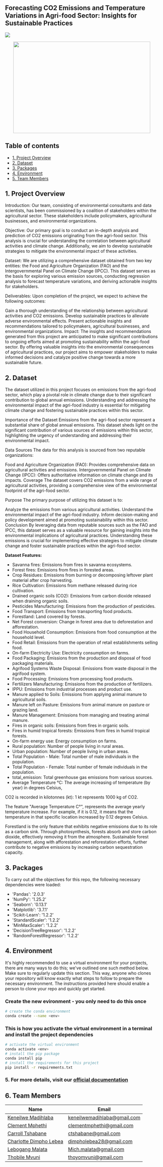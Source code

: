 ## Forecasting CO2 Emissions and Temperature Variations in Agri-food Sector: Insights for Sustainable Practices</b></font> 

![](https://img.shields.io/badge/Python-3776AB.svg?style=for-the-badge&logo=Python&logoColor=white)

<div id="main image" align="center">
  <img src="https://github.com/marcmarais/2401FTDS_Regression_Project/blob/main/agri_image.png" width="450" height="300" alt=""/>
</div>

## Table of contents
* [1. Project Overview](#project-description)
* [2. Dataset](#dataset)
* [3. Packages](#packages)
* [4. Environment](#environment)
* [5. Team Members](#team-members)

## 1. Project Overview <a class="anchor" id="project-description"></a>
Introduction:
Our team, consisting of environmental consultants and data scientists, has been commissioned by a coalition of stakeholders within the agricultural sector. These stakeholders include policymakers, agricultural businesses, and environmental organizations.

Objective:
Our primary goal is to conduct an in-depth analysis and prediction of CO2 emissions originating from the agri-food sector. This analysis is crucial for understanding the correlation between agricultural activities and climate change. Additionally, we aim to develop sustainable strategies to mitigate the environmental impact of these activities.

Dataset:
We are utilizing a comprehensive dataset obtained from two key entities: the Food and Agriculture Organization (FAO) and the Intergovernmental Panel on Climate Change (IPCC). This dataset serves as the basis for exploring various emission sources, conducting regression analysis to forecast temperature variations, and deriving actionable insights for stakeholders.

Deliverables:
Upon completion of the project, we expect to achieve the following outcomes:

Gain a thorough understanding of the relationship between agricultural activities and CO2 emissions.
Develop sustainable practices to alleviate adverse environmental effects.
Present actionable insights and recommendations tailored to policymakers, agricultural businesses, and environmental organizations.
Impact:
The insights and recommendations generated from this project are anticipated to make significant contributions to ongoing efforts aimed at promoting sustainability within the agri-food sector. By offering valuable insights into the environmental consequences of agricultural practices, our project aims to empower stakeholders to make informed decisions and catalyze positive change towards a more sustainable future.

## 2. Dataset <a class="anchor" id="dataset"></a>
The dataset utilized in this project focuses on emissions from the agri-food sector, which play a pivotal role in climate change due to their significant contribution to global annual emissions. Understanding and addressing the environmental impact of the agri-food industry is essential for mitigating climate change and fostering sustainable practices within this sector.

Importance of the Dataset
Emissions from the agri-food sector represent a substantial share of global annual emissions. This dataset sheds light on the significant contribution of various sources of emissions within this sector, highlighting the urgency of understanding and addressing their environmental impact.

Data Sources
The data for this analysis is sourced from two reputable organizations:

Food and Agriculture Organization (FAO): Provides comprehensive data on agricultural activities and emissions.
Intergovernmental Panel on Climate Change (IPCC): Offers authoritative information on climate change and its impacts.
Coverage
The dataset covers CO2 emissions from a wide range of agricultural activities, providing a comprehensive view of the environmental footprint of the agri-food sector.

Purpose
The primary purpose of utilizing this dataset is to:

Analyze the emissions from various agricultural activities.
Understand the environmental impact of the agri-food industry.
Inform decision-making and policy development aimed at promoting sustainability within this sector.
Conclusion
By leveraging data from reputable sources such as the FAO and IPCC, this dataset serves as a valuable resource for gaining insights into the environmental implications of agricultural practices. Understanding these emissions is crucial for implementing effective strategies to mitigate climate change and foster sustainable practices within the agri-food sector.

**Dataset Features:**
- Savanna fires: Emissions from fires in savanna ecosystems.
- Forest fires: Emissions from fires in forested areas.
- Crop Residues: Emissions from burning or decomposing leftover plant material after crop harvesting.
- Rice Cultivation: Emissions from methane released during rice cultivation.
- Drained organic soils (CO2): Emissions from carbon dioxide released when draining organic soils.
- Pesticides Manufacturing: Emissions from the production of pesticides.
- Food Transport: Emissions from transporting food products.
- Forestland: Land covered by forests.
- Net Forest conversion: Change in forest area due to deforestation and afforestation.
- Food Household Consumption: Emissions from food consumption at the household level.
- Food Retail: Emissions from the operation of retail establishments selling food.
- On-farm Electricity Use: Electricity consumption on farms.
- Food Packaging: Emissions from the production and disposal of food packaging materials.
- Agrifood Systems Waste Disposal: Emissions from waste disposal in the agrifood system.
- Food Processing: Emissions from processing food products.
- Fertilizers Manufacturing: Emissions from the production of fertilizers.
- IPPU: Emissions from industrial processes and product use.
- Manure applied to Soils: Emissions from applying animal manure to agricultural soils.
- Manure left on Pasture: Emissions from animal manure on pasture or grazing land.
- Manure Management: Emissions from managing and treating animal manure.
- Fires in organic soils: Emissions from fires in organic soils.
- Fires in humid tropical forests: Emissions from fires in humid tropical forests.
- On-farm energy use: Energy consumption on farms.
- Rural population: Number of people living in rural areas.
- Urban population: Number of people living in urban areas.
- Total Population - Male: Total number of male individuals in the population.
- Total Population - Female: Total number of female individuals in the population.
- total_emission: Total greenhouse gas emissions from various sources.
- Average Temperature °C: The average increasing of temperature (by year) in degrees Celsius,
 

CO2 is recorded in kilotonnes (kt): 1 kt represents 1000 kg of CO2.

The feature "Average Temperature C°", represents the average yearly temperature increase. For example, if it is 0.12, it means that the temperature in that specific location increased by 0.12 degrees Celsius.

Forestland is the only feature that exhibits negative emissions due to its role as a carbon sink. Through photosynthesis, forests absorb and store carbon dioxide, effectively removing it from the atmosphere. Sustainable forest management, along with afforestation and reforestation efforts, further contribute to negative emissions by increasing carbon sequestration capacity.

## 3. Packages <a class="anchor" id="packages"></a>

To carry out all the objectives for this repo, the following necessary dependencies were loaded:
+ 'Pandas': '2.0.3'
+ 'NumPy': '1.25.2'
+ 'Seaborn': '0.13.1'
+ 'Matplotlib': '3.7.1'  
+ 'Scikit-Learn': '1.2.2'
+ 'StandardScaler': '1.2.2'
+ 'MinMaxScaler': '1.2.2'
+ 'DecisionTreeRegressor': '1.2.2'
+ 'RandomForestRegressor': '1.2.2'
 

## 4. Environment <a class="anchor" id="environment"></a>

It's highly recommended to use a virtual environment for your projects, there are many ways to do this; we've outlined one such method below. Make sure to regularly update this section. This way, anyone who clones your repository will know exactly what steps to follow to prepare the necessary environment. The instructions provided here should enable a person to clone your repo and quickly get started.

### Create the new evironment - you only need to do this once

```bash
# create the conda environment
conda create --name <env>
```

### This is how you activate the virtual environment in a terminal and install the project dependencies

```bash
# activate the virtual environment
conda activate <env>
# install the pip package
conda install pip
# install the requirements for this project
pip install -r requirements.txt
```

### 5. For more details, visit our [official documentation](https://www.canva.com/design/DAGHMUbHnZA/M5yVzz4u19-BW0DakU7kKA/edit?utm_content=DAGHMUbHnZA&utm_campaign=designshare&utm_medium=link2&utm_source=sharebutton)

## 6. Team Members<a class="anchor" id="team-members"></a>

| Name                                                                                        |  Email              
|---------------------------------------------------------------------------------------------|--------------------             
| [Keneilwe Madihlaba](https://github.com/Madihlabakeneilwe)                                  |keneilwemadihlaba@gmail.com
| [Clement Mphethi](https://github.com/HoOdpHarMxcisT)                                        |clementmphethi@gmail.com
| [Carroll Tshabane](https://github.com/carrolltshabane)                                      |ctshabane@gmail.com
| [Charlotte Dimpho Lebea](https://github.com/DimphoLebea28)                                  |dimpholebea28@gmail.com
| [Lebogang Malata](https://github.com/LebogangMalata)                                        |Mich.malata@gmail.com
| [Thobile Mvuni](https://github.com/ThobMvuni)                                               |thoyomvuni@gmail.com
